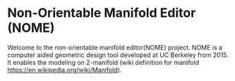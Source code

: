 # Non-Orientable Manifold Editor (NOME)
Welcome to the non-orientable manifold editor(NOME) project. NOME is a computer aided geometric design tool developed at UC Berkeley from 2015. It enables the modeling on 2-manifold (wiki definition for manifold https://en.wikipedia.org/wiki/Manifold). 

